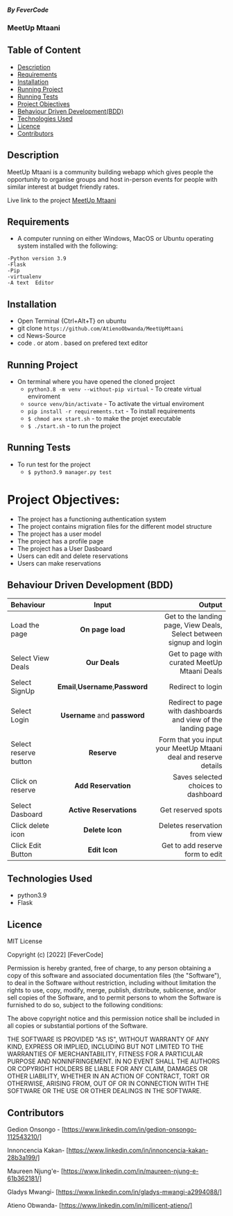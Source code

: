##### By FeverCode 
### MeetUp Mtaani

## Table of Content

+ [Description](#description)
+ [Requirements](#requirements)
+ [Installation](#installation)
+ [Running Project](#running-project)
+ [Running Tests](#running-tests)
+ [Project Objectives](#project-objectives)
+ [Behaviour Driven Development(BDD)](#behaviour-driven-development-bdd)
+ [Technologies Used](#technologies-used)
+ [Licence](#licence)
+ [Contributors](#contributors)


## Description
<p>MeetUp Mtaani is a community building webapp which gives people the opportunity to organise groups and host in-person events for people with similar interest at budget friendly rates.</p>

Live link to the project
[MeetUp Mtaani]()

## Requirements
* A computer running on either Windows, MacOS or Ubuntu operating system installed with the following:

```
-Python version 3.9
-Flask
-Pip
-virtualenv
-A text  Editor
```

## Installation
* Open Terminal {Ctrl+Alt+T} on ubuntu
* git clone `https://github.com/AtienoObwanda/MeetUpMtaani`
* cd News-Source
* code . or atom . based on prefered text editor

## Running Project
* On terminal where you have opened the cloned project
    * `python3.8 -m venv --without-pip virtual` - To create virtual enviroment
    * `source venv/bin/activate` - To activate the virtual enviroment
    * `pip install -r requirements.txt` - To install requirements
    * `$ chmod a+x start.sh` - to make the projet executable
    * `$ ./start.sh` - to run the project

## Running Tests
* To run test for the project
    * `$ python3.9 manager.py test`

# Project Objectives:
* The project has a functioning authentication system
* The project contains migration files for the different model structure
* The project has a user model
* The project has a profile page
* The project has a User Dasboard
* Users can edit and delete reservations
* Users can make reservations 

## Behaviour Driven Development (BDD)
| Behaviour | Input | Output |
| :---------------- | :---------------: | ------------------: |
| Load the page | **On page load** | Get to the landing page, View Deals, Select between signup and login|
|Select View Deals | **Our Deals**| Get to page with curated MeetUp Mtaani Deals|
| Select SignUp| **Email**,**Username**,**Password** | Redirect to login|
| Select Login | **Username** and **password** | Redirect to page with dashboards and view of the landing page|
| Select reserve button | **Reserve** | Form that you input your MeetUp Mtaani deal and reserve details|
| Click on reserve | **Add Reservation** | Saves selected choices to dashboard|
|Select Dasboard | **Active Reservations**| Get reserved spots|
|Click delete icon | **Delete Icon**| Deletes reservation from view|
|Click Edit Button | **Edit Icon**| Get to add reserve form to edit|

 
## Technologies Used
* python3.9
* Flask


## Licence

MIT License

Copyright (c) [2022] [FeverCode]

Permission is hereby granted, free of charge, to any person obtaining a copy
of this software and associated documentation files (the "Software"), to deal
in the Software without restriction, including without limitation the rights
to use, copy, modify, merge, publish, distribute, sublicense, and/or sell
copies of the Software, and to permit persons to whom the Software is
furnished to do so, subject to the following conditions:

The above copyright notice and this permission notice shall be included in all
copies or substantial portions of the Software.

THE SOFTWARE IS PROVIDED "AS IS", WITHOUT WARRANTY OF ANY KIND, EXPRESS OR
IMPLIED, INCLUDING BUT NOT LIMITED TO THE WARRANTIES OF MERCHANTABILITY,
FITNESS FOR A PARTICULAR PURPOSE AND NONINFRINGEMENT. IN NO EVENT SHALL THE
AUTHORS OR COPYRIGHT HOLDERS BE LIABLE FOR ANY CLAIM, DAMAGES OR OTHER
LIABILITY, WHETHER IN AN ACTION OF CONTRACT, TORT OR OTHERWISE, ARISING FROM,
OUT OF OR IN CONNECTION WITH THE SOFTWARE OR THE USE OR OTHER DEALINGS IN THE
SOFTWARE.


## Contributors

Gedion Onsongo - [https://www.linkedin.com/in/gedion-onsongo-112543210/]

Innoncencia Kakan- [https://www.linkedin.com/in/innoncencia-kakan-28b3a199/]

Maureen Njung'e- [https://www.linkedin.com/in/maureen-njung-e-61b362181/]

Gladys Mwangi- [https://www.linkedin.com/in/gladys-mwangi-a2994088/]

Atieno Obwanda- [https://www.linkedin.com/in/millicent-atieno/]
   


